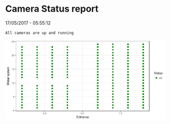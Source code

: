 Camera Status report
================
17/05/2017 - 05:55:12

    All cameras are up and running

![](camreport_files/figure-markdown_github/unnamed-chunk-2-1.png)
